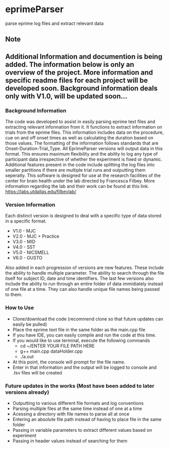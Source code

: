 # eprimeParser
parse eprime log files and extract relevant data

## Note
## Additional Information and documention is being added. The information below is only an overview of the project. More information and specific readme files for each project will be developed soon. Background information deals only with V1.0, will be updated soon...

### Background Information
The code was developed to assist in easily parsing eprime text files and extracting relevant information from it. It functions to extract information on trials from the eprime files. This information includes data on the procedure, cue on and off onset times as well as calculating the duration based on those values. The formatting of the information follows standards that are Onset-Duration-Trial_Type. All EprimeParser versions will output data in this format. This ensures maximum flexibility and the ability to log any type of participant data irrespective of whether the experiment is fixed or dynamic. Additional features present in the code include splitting the log files into smaller partitions if there are multiple trial runs and outputting them seperatly. This software is designed for use at the research facilities of the center for brain health under the lab directed by Francesca Filbey. More information regarding the lab and their work can be found at this link. https://labs.utdallas.edu/filbeylab/

### Version Information
Each distinct version is designed to deal with a specific type of data stored in a specific format. 
- V1.0 - MJC
- V2.0 - MJC + Practice
- V3.0 - MID
- V4.0 - SST
- V5.0 - NICSMELL
- V6.0 - GUSTO

Also added in each progression of versions are new features. These include the ability to handle multiple parameter. The ability to search through the file itself for subject ID, date and time identifiers. 
The last few versions also include the ability to run through an entire folder of data immidiately instead of one file at a time. They can also handle unique file names being passed to them.

### How to Use
- Clone/download the code (recommend clone so that future updates can easily be pulled)
- Place the eprime text file in the same folder as the main.cpp file
- If you have IDE, you can easily compile and run the code at this time.
- If you would like to use terminal, execute the following commands
  - cd ~/ENTER YOUR FILE PATH HERE
  - g++ main.cpp dataHolder.cpp
  - ./a.out
 - At this point, the console will prompt for the file name. 
 - Enter in that information and the output will be logged to console and .tsv files will be created
 
### Future updates in the works (Most have been added to later versions already)
 - Outputting to various different file formats and log conventions
 - Parsing multiple files at the same time instead of one at a time
 - Acessing a directory with file names to parse all at once
 - Entering an absolute file path instead of having to place file in the same folder
 - Passing in variable parameters to extract different values based on experiment
 - Passing in header values instead of searching for them

